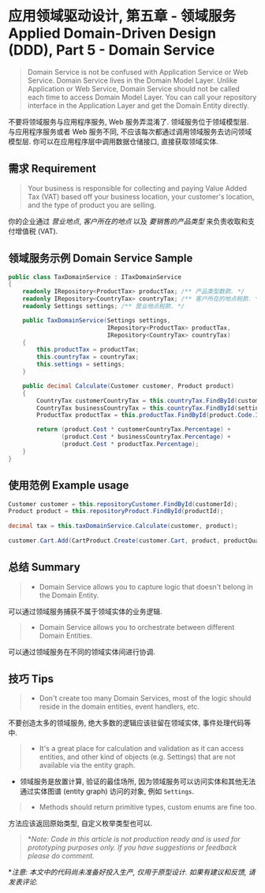 # 应用领域驱动设计, 第五章 - 领域服务 Applied Domain-Driven Design (DDD), Part 5 - Domain Service

> Domain Service is not be confused with Application Service or Web Service. Domain Service lives in the Domain Model Layer. Unlike Application or Web Service, Domain Service should not be called each time to access Domain Model Layer. You can call your repository interface in the Application Layer and get the Domain Entity directly.

不要将领域服务与应用程序服务, Web 服务弄混淆了. 领域服务位于领域模型层. 与应用程序服务或者 Web 服务不同, 不应该每次都通过调用领域服务去访问领域模型层. 你可以在应用程序层中调用数据仓储接口, 直接获取领域实体.

## 需求 Requirement

> Your business is responsible for collecting and paying Value Added Tax (VAT) based off your business location, your customer's location, and the type of product you are selling.

你的企业通过 *营业地点*, *客户所在的地点* 以及 *要销售的产品类型* 来负责收取和支付增值税 (VAT).

## 领域服务示例 Domain Service Sample

```cs
public class TaxDomainService : ITaxDomainService
{
    readonly IRepository<ProductTax> productTax; /** 产品类型数款. */
    readonly IRepository<CountryTax> countryTax; /** 客户所在的地点税款. */
    readonly Settings settings; /** 营业地点税款. */

    public TaxDomainService(Settings settings,
                            IRepository<ProductTax> productTax,
                            IRepository<CountryTax> countryTax)
    {
        this.productTax = productTax;
        this.countryTax = countryTax;
        this.settings = settings;
    }

    public decimal Calculate(Customer customer, Product product)
    {
        CountryTax customerCountryTax = this.countryTax.FindById(customer.Country.Id);
        CountryTax businessCountryTax = this.countryTax.FindById(settings.BusinessCountry.Id);
        ProductTax productTax = this.productTax.FindById(product.Code.Id);

        return (product.Cost * customerCountryTax.Percentage) +
               (product.Cost * businessCountryTax.Percentage) +
               (product.Cost * productTax.Percentage);
    }
}
```

## 使用范例 Example usage

```cs
Customer customer = this.repositoryCustomer.FindById(customerId);
Product product = this.repositoryProduct.FindById(productId);
 
decimal tax = this.taxDomainService.Calculate(customer, product);
 
customer.Cart.Add(CartProduct.Create(customer.Cart, product, productQuantity, tax));
```

## 总结 Summary

> - Domain Service allows you to capture logic that doesn't belong in the Domain Entity.

可以通过领域服务捕获不属于领域实体的业务逻辑.

> - Domain Service allows you to orchestrate between different Domain Entities.

可以通过领域服务在不同的领域实体间进行协调.

## 技巧 Tips

> - Don't create too many Domain Services, most of the logic should reside in the domain entities, event handlers, etc.

不要创造太多的领域服务, 绝大多数的逻辑应该驻留在领域实体, 事件处理代码等中.

> - It's a great place for calculation and validation as it can access entities, and other kind of objects (e.g. Settings) that are not available via the entity graph.

- 领域服务是放置计算, 验证的最佳场所, 因为领域服务可以访问实体和其他无法通过实体图谱 (entity graph) 访问的对象, 例如 `Settings`.

> - Methods should return primitive types, custom enums are fine too.

方法应该返回原始类型, 自定义枚举类型也可以.

> **Note: Code in this article is not production ready and is used for prototyping purposes only. If you have suggestions or feedback please do comment.*

**注意: 本文中的代码尚未准备好投入生产, 仅用于原型设计. 如果有建议和反馈, 请发表评论.*